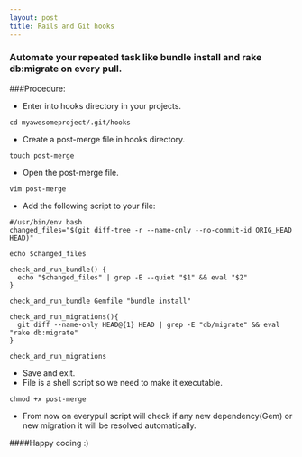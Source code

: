 ```yaml
---
layout: post
title: Rails and Git hooks
---
```


### Automate your repeated task like **bundle install** and **rake db:migrate** on every pull.

###Procedure:

* Enter into hooks directory in your projects.

```
cd myawesomeproject/.git/hooks
```

* Create a post-merge file in hooks directory.

```
touch post-merge
```

* Open the post-merge file.

```
vim post-merge
```

* Add the following script to your file:

```
#/usr/bin/env bash
changed_files="$(git diff-tree -r --name-only --no-commit-id ORIG_HEAD HEAD)"

echo $changed_files

check_and_run_bundle() {
  echo "$changed_files" | grep -E --quiet "$1" && eval "$2"
}

check_and_run_bundle Gemfile "bundle install"

check_and_run_migrations(){
  git diff --name-only HEAD@{1} HEAD | grep -E "db/migrate" && eval "rake db:migrate"
}

check_and_run_migrations
```

* Save and exit.
* File is a shell script so we need to make it executable.

```
chmod +x post-merge
```

* From now on everypull script will check if any new dependency(Gem) or new migration it will be resolved automatically.


####Happy coding :)

